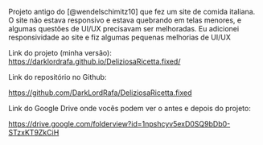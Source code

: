 Projeto antigo do [@wendelschimitz10] que fez um site de comida italiana. O site não estava responsivo e estava quebrando em telas menores, e algumas questões de UI/UX precisavam ser melhoradas. Eu adicionei responsividade ao site e fiz algumas pequenas melhorias de UI/UX

Link do projeto (minha versão):
 https://darklordrafa.github.io/DeliziosaRicetta.fixed/

Link do repositório no Github:

https://github.com/DarkLordRafa/DeliziosaRicetta.fixed

Link do Google Drive onde vocês podem ver o antes e depois do projeto:

https://drive.google.com/folderview?id=1npshcyv5exD0SQ9bDb0-STzxKT9ZkCiH
